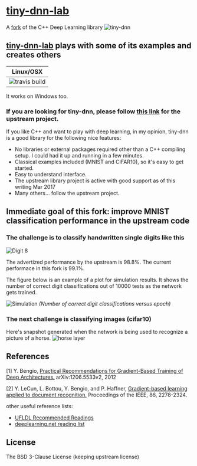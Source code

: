 # [tiny-dnn-lab](https://github.com/pliptor/tiny-dnn-lab)

A [fork](https://github.com/pliptor/tiny-dnn-lab) of the C++ Deep Learning library 
![tiny-dnn](https://github.com/tiny-dnn/tiny-dnn/raw/master/docs/logo/TinyDNN-logo-letters-alpha-version.png)
## [tiny-dnn-lab](https://github.com/pliptor/tiny-dnn-lab) plays with some of its examples and creates others

|Linux/OSX|
|----------------|
|![travis build](https://travis-ci.org/pliptor/tiny-dnn-lab.svg?branch=master)|

It works on Windows too.

###  If you are looking for tiny-dnn, please follow [this link](https://github.com/tiny-dnn/tiny-dnn/) for the upstream project.

If you like C++ and want to play with deep learning, in my opinion, tiny-dnn is a good library for the following nice
features:

* No libraries or external packages required other than a C++ compiling setup. I could had it up and running in a few minutes.
* Classical examples included (MNIST and CIFAR10), so it's easy to get started.
* Easy to understand interface.
* The upstream library project is active with good support as of this writing Mar 2017
* Many others... follow the upstream project.

## Immediate goal of this fork: improve MNIST classification performance in the upstream code

### The challenge is to classify handwritten single digits like this
![Digit 8](https://cloud.githubusercontent.com/assets/23116478/23090826/1b412d8c-f55c-11e6-899b-eea967f80709.png)

The advertized performance by the upstream is 98.8%. 
The current performace in this fork is 99.1%.

The figure below is an example of a plot for simulation results. It shows the number of correct digit classifications out of
10000 tests as the network gets trained.

![Simulation](https://cloud.githubusercontent.com/assets/23116478/22905779/7b05721e-f1f6-11e6-83a2-a7474d7a1d41.png)
*(Number of correct digit classifications versus epoch)*


### The next challenge is classifying images (cifar10)

Here's snapshot generated when the network is being used to recognize a picture of a horse.
![horse layer](https://cloud.githubusercontent.com/assets/23116478/23090774/f33b0b88-f55a-11e6-9742-22c67b2ea7ba.png)

## References
[1] Y. Bengio, [Practical Recommendations for Gradient-Based Training of Deep Architectures.](http://arxiv.org/pdf/1206.5533v2.pdf) 
    arXiv:1206.5533v2, 2012

[2] Y. LeCun, L. Bottou, Y. Bengio, and P. Haffner, [Gradient-based learning applied to document recognition.](http://yann.lecun.com/exdb/publis/pdf/lecun-01a.pdf)
    Proceedings of the IEEE, 86, 2278-2324.
    
other useful reference lists:
- [UFLDL Recommended Readings](https://deeplearning.stanford.edu/wiki/index.php/UFLDL_Recommended_Readings)
- [deeplearning.net reading list](https://deeplearning.net/reading-list/)

## License
The BSD 3-Clause License (keeping upstream license)

